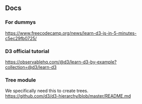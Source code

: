 ## Docs

### For dummys
https://www.freecodecamp.org/news/learn-d3-js-in-5-minutes-c5ec29fb0725/

### D3 official tutorial
https://observablehq.com/@d3/learn-d3-by-example?collection=@d3/learn-d3

### Tree module
We specifically need this to create trees.  
https://github.com/d3/d3-hierarchy/blob/master/README.md
